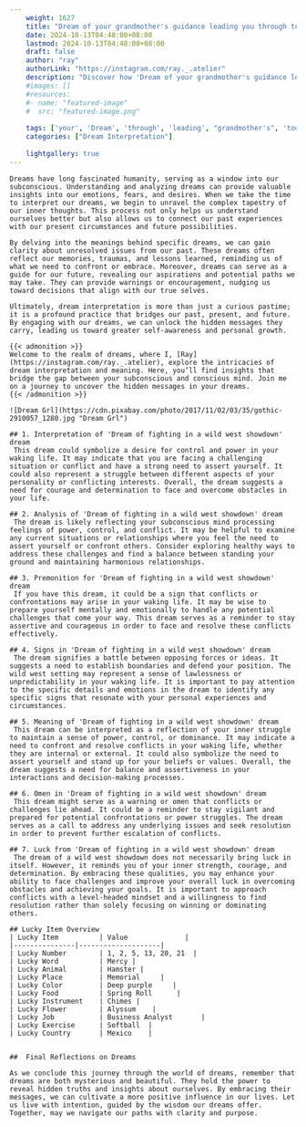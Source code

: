 ```yaml
---
    weight: 1627
    title: "Dream of your grandmother's guidance leading you through tough times."  # Assuming 'title' column exists
    date: 2024-10-13T04:48:00+08:00
    lastmod: 2024-10-13T04:48:00+08:00
    draft: false
    author: "ray"
    authorLink: "https://instagram.com/ray._.atelier"
    description: "Discover how 'Dream of your grandmother's guidance leading you through tough times.' can interpret your future and uncover its significant meanings in your life."
    #images: []
    #resources:
    #- name: "featured-image"
    #  src: "featured-image.png"
    
    tags: ['your', 'Dream', 'through', 'leading', "grandmother's", 'tough', 'of', 'times.', 'you', 'guidance']
    categories: ["Dream Interpretation"]
    
    lightgallery: true
---
```

    
    Dreams have long fascinated humanity, serving as a window into our subconscious. Understanding and analyzing dreams can provide valuable insights into our emotions, fears, and desires. When we take the time to interpret our dreams, we begin to unravel the complex tapestry of our inner thoughts. This process not only helps us understand ourselves better but also allows us to connect our past experiences with our present circumstances and future possibilities.
    
    By delving into the meanings behind specific dreams, we can gain clarity about unresolved issues from our past. These dreams often reflect our memories, traumas, and lessons learned, reminding us of what we need to confront or embrace. Moreover, dreams can serve as a guide for our future, revealing our aspirations and potential paths we may take. They can provide warnings or encouragement, nudging us toward decisions that align with our true selves.
    
    Ultimately, dream interpretation is more than just a curious pastime; it is a profound practice that bridges our past, present, and future. By engaging with our dreams, we can unlock the hidden messages they carry, leading us toward greater self-awareness and personal growth.
    
    {{< admonition >}}
    Welcome to the realm of dreams, where I, [Ray](https://instagram.com/ray._.atelier), explore the intricacies of dream interpretation and meaning. Here, you’ll find insights that bridge the gap between your subconscious and conscious mind. Join me on a journey to uncover the hidden messages in your dreams.
    {{< /admonition >}}
    
    ![Dream Grl](https://cdn.pixabay.com/photo/2017/11/02/03/35/gothic-2910057_1280.jpg "Dream Grl")
    
    ## 1. Interpretation of 'Dream of fighting in a wild west showdown' dream
     This dream could symbolize a desire for control and power in your waking life. It may indicate that you are facing a challenging situation or conflict and have a strong need to assert yourself. It could also represent a struggle between different aspects of your personality or conflicting interests. Overall, the dream suggests a need for courage and determination to face and overcome obstacles in your life.
    
    ## 2. Analysis of 'Dream of fighting in a wild west showdown' dream
     The dream is likely reflecting your subconscious mind processing feelings of power, control, and conflict. It may be helpful to examine any current situations or relationships where you feel the need to assert yourself or confront others. Consider exploring healthy ways to address these challenges and find a balance between standing your ground and maintaining harmonious relationships.
    
    ## 3. Premonition for 'Dream of fighting in a wild west showdown' dream
     If you have this dream, it could be a sign that conflicts or confrontations may arise in your waking life. It may be wise to prepare yourself mentally and emotionally to handle any potential challenges that come your way. This dream serves as a reminder to stay assertive and courageous in order to face and resolve these conflicts effectively.
    
    ## 4. Signs in 'Dream of fighting in a wild west showdown' dream
     The dream signifies a battle between opposing forces or ideas. It suggests a need to establish boundaries and defend your position. The wild west setting may represent a sense of lawlessness or unpredictability in your waking life. It is important to pay attention to the specific details and emotions in the dream to identify any specific signs that resonate with your personal experiences and circumstances.
    
    ## 5. Meaning of 'Dream of fighting in a wild west showdown' dream
     This dream can be interpreted as a reflection of your inner struggle to maintain a sense of power, control, or dominance. It may indicate a need to confront and resolve conflicts in your waking life, whether they are internal or external. It could also symbolize the need to assert yourself and stand up for your beliefs or values. Overall, the dream suggests a need for balance and assertiveness in your interactions and decision-making processes.
    
    ## 6. Omen in 'Dream of fighting in a wild west showdown' dream
     This dream might serve as a warning or omen that conflicts or challenges lie ahead. It could be a reminder to stay vigilant and prepared for potential confrontations or power struggles. The dream serves as a call to address any underlying issues and seek resolution in order to prevent further escalation of conflicts.
    
    ## 7. Luck from 'Dream of fighting in a wild west showdown' dream
     The dream of a wild west showdown does not necessarily bring luck in itself. However, it reminds you of your inner strength, courage, and determination. By embracing these qualities, you may enhance your ability to face challenges and improve your overall luck in overcoming obstacles and achieving your goals. It is important to approach conflicts with a level-headed mindset and a willingness to find resolution rather than solely focusing on winning or dominating others.
    
    ## Lucky Item Overview
    | Lucky Item          | Value              |
    |---------------|--------------------|
    | Lucky Number        | 1, 2, 5, 13, 20, 21  |
    | Lucky Word          | Mercy |
    | Lucky Animal        | Hamster |
    | Lucky Place         | Memorial     |
    | Lucky Color         | Deep purple     |
    | Lucky Food          | Spring Roll      |
    | Lucky Instrument    | Chimes |
    | Lucky Flower        | Alyssum    |
    | Lucky Job           | Business Analyst       |
    | Lucky Exercise      | Softball  |
    | Lucky Country       | Mexico    |
    
    
    ##  Final Reflections on Dreams
    
    As we conclude this journey through the world of dreams, remember that dreams are both mysterious and beautiful. They hold the power to reveal hidden truths and insights about ourselves. By embracing their messages, we can cultivate a more positive influence in our lives. Let us live with intention, guided by the wisdom our dreams offer. Together, may we navigate our paths with clarity and purpose.
    